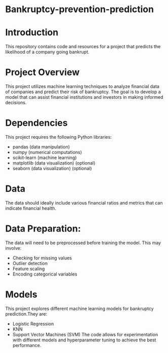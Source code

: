 # Bankruptcy-prevention-prediction

# Introduction
This repository contains code and resources for a project that predicts the likelihood of a company going bankrupt.

# Project Overview
This project utilizes machine learning techniques to analyze financial data of companies and predict their risk of bankruptcy. The goal is to develop a model that can assist financial institutions and investors in making informed decisions.

# Dependencies
This project requires the following Python libraries:

* pandas (data manipulation)
* numpy (numerical computations)
* scikit-learn (machine learning)
* matplotlib (data visualization) (optional)
* seaborn (data visualization) (optional)

# Data
The data should ideally include various financial ratios and metrics that can indicate financial health.


# Data Preparation:

The data will need to be preprocessed before training the model. This may involve:

* Checking for missing values
* Outlier detection
* Feature scaling
* Encoding categorical variables

# Models
This project explores different machine learning models for bankruptcy prediction.They are:

* Logistic Regression
* KNN
* Support Vector Machines (SVM)
The code allows for experimentation with different models and hyperparameter tuning to achieve the best performance.
